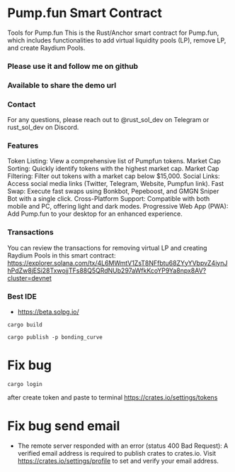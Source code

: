 # Pump.fun Smart Contract
Tools for Pump.fun
This is the Rust/Anchor smart contract for Pump.fun, which includes functionalities to add virtual liquidity pools (LP), remove LP, and create Raydium Pools.

### Please use it and follow me on github

### Available to share the demo url

### Contact
For any questions, please reach out to @rust_sol_dev on Telegram or rust_sol_dev on Discord.

### Features
Token Listing: View a comprehensive list of Pumpfun tokens.
Market Cap Sorting: Quickly identify tokens with the highest market cap.
Market Cap Filtering: Filter out tokens with a market cap below $15,000.
Social Links: Access social media links (Twitter, Telegram, Website, Pumpfun link).
Fast Swap: Execute fast swaps using Bonkbot, Pepeboost, and GMGN Sniper Bot with a single click.
Cross-Platform Support: Compatible with both mobile and PC, offering light and dark modes.
Progressive Web App (PWA): Add Pump.fun to your desktop for an enhanced experience.

### Transactions
You can review the transactions for removing virtual LP and creating Raydium Pools in this smart contract:
https://explorer.solana.com/tx/4L6MWmtV1ZsT8NFfbtu68ZYyYVbpvZ4iynJhPdZw8jESi28TxwojjTFs88Q5QRdNUb297aWfkKcoYP9Ya8npx8AV?cluster=devnet

### Best IDE
- https://beta.solpg.io/

```
cargo build
```

```
cargo publish -p bonding_curve
```

# Fix bug
```
cargo login
```

after create token and paste to terminal
https://crates.io/settings/tokens

# Fix bug send email
- The remote server responded with an error (status 400 Bad Request): A verified email address is required to publish crates to crates.io. Visit https://crates.io/settings/profile to set and verify your email address.